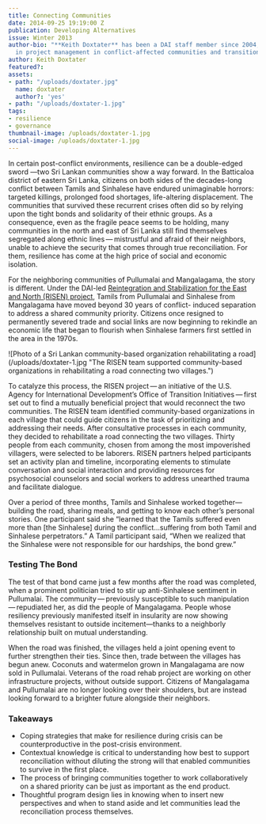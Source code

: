 ```yaml
---
title: Connecting Communities
date: 2014-09-25 19:19:00 Z
publication: Developing Alternatives
issue: Winter 2013
author-bio: "**Keith Doxtater** has been a DAI staff member since 2004, he specializes
  in project management in conflict-affected communities and transitional environments."
author: Keith Doxtater
featured?: 
assets:
- path: "/uploads/doxtater.jpg"
  name: doxtater
  author?: 'yes'
- path: "/uploads/doxtater-1.jpg"
tags:
- resilience
- governance
thumbnail-image: /uploads/doxtater-1.jpg
social-image: /uploads/doxtater-1.jpg
---
```


<p>In certain post-conflict environments, resilience can be a double-edged sword &#8212;two Sri Lankan communities show a way forward. In the Batticaloa district of eastern Sri Lanka, citizens on both sides of the decades-long conflict between Tamils and Sinhalese have endured unimaginable horrors: targeted killings, prolonged food shortages, life-altering displacement. The communities that survived these recurrent crises often did so by relying upon the tight bonds and solidarity of their ethnic groups. As a consequence, even as the fragile peace seems to be holding, many communities in the north and east of Sri Lanka still find themselves segregated along ethnic lines — mistrustful and afraid of their neighbors, unable to achieve the security that comes through true reconciliation. For them, resilience has come at the high price of social and economic isolation.</p>



<p>For the neighboring communities of Pullumalai and Mangalagama, the story is different. Under the DAI-led <a href="http://dai.com/our-work/projects/sri-lanka—reintegration-and-stabilization-east-and-north-risen">Reintegration and Stabilization for the East and North (RISEN) project</a>, Tamils from Pullumalai and Sinhalese from Mangalagama have moved beyond 30 years of conflict- induced separation to address a shared community priority. Citizens once resigned to permanently severed trade and social links are now beginning to rekindle an economic life that began to flourish when Sinhalese farmers first settled in the area in the 1970s.</p>
![Photo of a Sri Lankan community-based organization rehabilitating a road](/uploads/doxtater-1.jpg "The RISEN team supported community-based organizations in rehabilitating a road connecting two villages.") 
  <p>To catalyze this process, the RISEN project — an initiative of the U.S. Agency for International Development’s Office of Transition Initiatives — first set out to find a mutually beneficial project that would reconnect the two communities. The RISEN team identified community-based organizations in each village that could guide citizens in the task of prioritizing and addressing their needs. After consultative processes in each community, they decided to rehabilitate a road connecting the two villages. Thirty people from each community, chosen from among the most impoverished villagers, were selected to be laborers. RISEN partners helped participants set an activity plan and timeline, incorporating elements to stimulate conversation and social interaction and providing resources for psychosocial counselors and social workers to address unearthed trauma and facilitate dialogue.</p>
  <p>Over a period of three months, Tamils and Sinhalese worked together—building the road, sharing meals, and getting to know each other’s personal stories. One participant said she “learned that the Tamils suffered even more than [the Sinhalese] during the conflict…suffering from both Tamil and Sinhalese perpetrators.” A Tamil participant said, “When we realized that the Sinhalese were not responsible for our hardships, the bond grew.”</p>
  <h3>Testing The Bond</h3>
  <p>The test of that bond came just a few months after the road was completed, when a prominent politician tried to stir up anti-Sinhalese sentiment in Pullumalai. The community — previously susceptible to such manipulation — repudiated her, as did the people of Mangalagama. People whose resiliency previously manifested itself in insularity are now showing themselves resistant to outside incitement—thanks to a neighborly relationship built on mutual understanding.</p>
  <p>When the road was finished, the villages held a joint opening event to further strengthen their ties. Since then, trade between the villages has begun anew. Coconuts and watermelon grown in Mangalagama are now sold in Pullumalai. Veterans of the road rehab project are working on other infrastructure projects, without outside support. Citizens of Mangalagama and Pullumalai are no longer looking over their shoulders, but are instead looking forward to a brighter future alongside their neighbors.</p>
<h3>Takeaways</h3>
  <ul>
    <li>Coping strategies that make for resilience during crisis can be counterproductive in the post-crisis environment.</li>
    <li>Contextual knowledge is critical to understanding how best to support reconciliation without diluting the strong will that enabled communities to survive in the first place.</li>
    <li>The process of bringing communities together to work collaboratively on a shared priority can be just as important as the end product.</li>
    <li>Thoughtful program design lies in knowing when to insert new perspectives and when to stand aside and let communities lead the reconciliation process themselves.</li>
  </ul>
